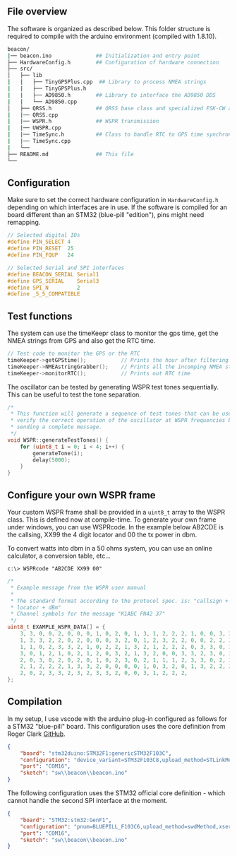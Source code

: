 
## File overview
The software is organized as described below. This folder structure is required to compile with the arduino environment (compiled with 1.8.10).

```bash
beacon/
|── beacon.ino              ## Initialization and entry point
├── HardwareConfig.h        ## Configuration of hardware connection
├── src/                                    
│   ├── lib               
|   |   ├── TinyGPSPlus.cpp  ## Library to process NMEA strings
|   |   ├── TinyGPSPlus.h
|   |   ├── AD9850.h        ## Library to interface the AD9850 DDS
|   |   └── AD9850.cpp
│   ├── QRSS.h              ## QRSS base class and specialized FSK-CW and CW subclasses
|   |── QRSS.cpp
|   |── WSPR.h              ## WSPR transmission
|   |── UWSPR.cpp
|   |── TimeSync.h          ## Class to handle RTC to GPS time synchronization and alarms
|   |── TimeSync.cpp
|   └── 
├── README.md               ## This file
└── 
```

## Configuration
Make sure to set the correct hardware configuration in `HardwareConfig.h` depending on which interfaces are in use. If the software is compiled for an board different than an STM32 (blue-pill "edition"), pins might need remapping.

```C
// Selected digital IOs
#define PIN_SELECT 4
#define PIN_RESET  25
#define PIN_FQUP   24

// Selected Serial and SPI interfaces
#define BEACON_SERIAL Serial1
#define GPS_SERIAL    Serial3
#define SPI_N         2
#define _5_5_COMPATIBLE
```

## Test functions

The system can use the timeKeepr class to monitor the gps time, get the NMEA strings from GPS and also get the RTC time.
```C
// Test code to monitor the GPS or the RTC
timeKeeper->getGPStime();           // Prints the hour after filtering NMEA strings
timeKeeper->NMEAstringGrabber();    // Prints all the incomping NMEA strings
timeKeeper->monitorRTC();           // Prints out RTC time
```

The oscillator can be tested by generating WSPR test tones sequentially. This can be useful to test the tone separation.
```C
/*
 * This function will generate a sequence of test tones that can be used to
 * verify the correct operation of the oscillator at WSPR frequencies before
 * sending a complete message.
 */
void WSPR::generateTestTones() {
    for (uint8_t i = 0; i < 4; i++) {
        generateTone(i);
        delay(5000);
    }
}
```

## Configure your own WSPR frame
Your custom WSPR frame shall be provided in a `uint8_t` array to the WSPR class. This is defined now at compile-time. To generate your own frame under windows, you can use WSPRcode. In the example below AB2CDE is the callsing, XX99 the 4 digit locator and 00 the tx power in dbm.

To convert watts into dbm in a 50 ohms system, you can use an online calculator, a conversion table, etc...

 ```
 c:\> WSPRcode "AB2CDE XX99 00"
 ```


```C
/*
 * Example message from the WSPR user manual
 *
 * The standard format according to the protocol spec. is: "callsign + 4-digit
 * locator + dBm"
 * Channel symbols for the message "K1ABC FN42 37"
 */
uint8_t EXAMPLE_WSPR_DATA[] = {
    3, 3, 0, 0, 2, 0, 0, 0, 1, 0, 2, 0, 1, 3, 1, 2, 2, 2, 1, 0, 0, 3, 2, 3,
    1, 3, 3, 2, 2, 0, 2, 0, 0, 0, 3, 2, 0, 1, 2, 3, 2, 2, 0, 0, 2, 2, 3, 2,
    1, 1, 0, 2, 3, 3, 2, 1, 0, 2, 2, 1, 3, 2, 1, 2, 2, 2, 0, 3, 3, 0, 3, 0,
    3, 0, 1, 2, 1, 0, 2, 1, 2, 0, 3, 2, 1, 3, 2, 0, 0, 3, 3, 2, 3, 0, 3, 2,
    2, 0, 3, 0, 2, 0, 2, 0, 1, 0, 2, 3, 0, 2, 1, 1, 1, 2, 3, 3, 0, 2, 3, 1,
    2, 1, 2, 2, 2, 1, 3, 3, 2, 0, 0, 0, 0, 1, 0, 3, 2, 0, 1, 3, 2, 2, 2, 2,
    2, 0, 2, 3, 3, 2, 3, 2, 3, 3, 2, 0, 0, 3, 1, 2, 2, 2,
};
```


## Compilation

In my setup, I use vscode with the arduino plug-in configured as follows for a STM32 "blue-pill" board. This configuration uses the core definition from Roger Clark [GitHub](https://github.com/rogerclarkmelbourne/Arduino_STM32).
```json
{
    "board": "stm32duino:STM32F1:genericSTM32F103C",
    "configuration": "device_variant=STM32F103C8,upload_method=STLinkMethod,cpu_speed=speed_72mhz,opt=osstd",
    "port": "COM16",
    "sketch": "sw\\beacon\\beacon.ino"
}
```

The following configuration uses the STM32 official core definition - which cannot handle the second SPI interface at the moment.
```json
{
    "board": "STM32:stm32:GenF1",
    "configuration": "pnum=BLUEPILL_F103C6,upload_method=swdMethod,xserial=generic,usb=none,xusb=FS,opt=osstd,rtlib=nano",
    "port": "COM16",
    "sketch": "sw\\beacon\\beacon.ino"
}
```